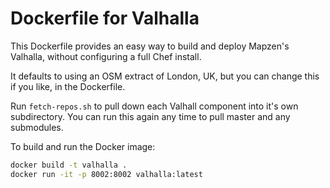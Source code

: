 # Dockerfile for Valhalla

This Dockerfile provides an easy way to build and deploy Mapzen's Valhalla,
without configuring a full Chef install.

It defaults to using an OSM extract of London, UK, but you can change this if
you like, in the Dockerfile.

Run `fetch-repos.sh` to pull down each Valhall component into it's own
subdirectory. You can run this again any time to pull master and any
submodules.

To build and run the Docker image:

```sh
docker build -t valhalla .
docker run -it -p 8002:8002 valhalla:latest
```

